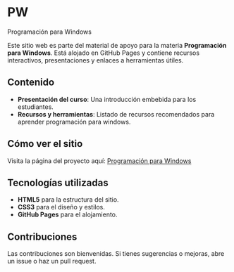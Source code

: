 # PW
Programación para Windows

Este sitio web es parte del material de apoyo para la materia **Programación para Windows**. Está alojado en GitHub Pages y contiene recursos interactivos, presentaciones y enlaces a herramientas útiles.

## Contenido
- **Presentación del curso**: Una introducción embebida para los estudiantes.
- **Recursos y herramientas**: Listado de recursos recomendados para aprender programación para windows.

## Cómo ver el sitio
Visita la página del proyecto aquí: [Programación para Windows](https://ajgutierr3z.github.io/PW/)

## Tecnologías utilizadas
- **HTML5** para la estructura del sitio.
- **CSS3** para el diseño y estilos.
- **GitHub Pages** para el alojamiento.

## Contribuciones
Las contribuciones son bienvenidas. Si tienes sugerencias o mejoras, abre un issue o haz un pull request.

